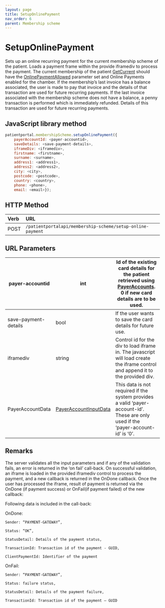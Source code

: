 ```yaml
---
layout: page
title: SetupOnlinePayment
nav_order: 6
parent: Membership scheme
---
```


# SetupOnlinePayment

Sets up an online recurring payment for the current membership scheme of the patient. Loads a payment frame within the provide iframediv to process the payment. The current membership of the patient [GetCurrent](#_GetCurrent) should have the [OnlinePaymentAllowed](#_Properties_1) parameter set and Online Payments enabled for the chamber. If the membership’s last invoice has a balance associated, the user is made to pay that invoice and the details of that transaction are used for future recurring payments. If the last invoice associated with the membership scheme does not have a balance, a penny transaction is performed which is immediately refunded. Details of this transaction are used for future recurring payments.

## JavaScript library method

```javascript
patientportal.membershipScheme.setupOnlinePayment({
    payerAccountId: <payer-accountid>,
    saveDetails: <save-payment-details>,
    iframeDiv: <iframediv>,
    firstname: <firstname>,
    surname: <surname>,
    address1: <address1>,
    address2: <address2>,
    city: <city>,
    postcode: <postcode>,
    country: <country>,
    phone: <phone>,
    email: <email>});
```

## HTTP Method

| Verb | URL                                               |
|:-----|:--------------------------------------------------|
| POST | `/patientportalapi/membership-scheme/setup-online-payment` |

## URL Parameters

| payer-accountid | int | Id of the existing card details for the patient retrieved using [PayerAccounts](#_PayerAccounts). 0 if new card details are to be used. |
| --- | --- | --- |
| save-payment-details | bool | If the user wants to save the card details for future use. |
| iframediv | string | Control id for the div to load iframe in. The javascript will load create the iframe control and append it to the provided div. |
| PayerAccountData | [PayerAccountInputData](#_PayerAccountData) | This data is not required if the system provides a valid ‘payer-account-id’. These are only used if the ‘payer-account-id’ is ‘0’. |

## Remarks

The server validates all the input parameters and if any of the validation fails, an error is returned in the ‘on fail’ call-back. On successful validation, an iframe is loaded in the provided iframediv control to process the payment, and a new callback is returned in the OnDone callback. Once the user has processed the iframe, result of payment is returned via the OnDone (if payment success) or OnFail(if payment failed) of the new callback:

Following data is included in the call-back:

OnDone:

```
Sender: “PAYMENT-GATEWAY”,

Status: “OK”,

StatusDetail: Details of the payment status,

TransactionId: Transaction id of the payment - GUID,

ClientPaymentId: Identifier of the payment
```

OnFail:

```
Sender: “PAYMENT-GATEWAY”,

Status: failure status,

StatusDetail: Details of the payment failure,

TransactionId: Transaction id of the payment – GUID
```
